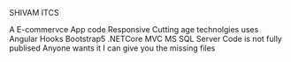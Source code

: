 SHIVAM ITCS

A E-commervce App code
Responsive Cutting age technolgies uses 
Angular
Hooks
Bootstrap5
.NETCore
MVC
MS SQL Server
Code is not fully publised 
Anyone wants it I can give you the missing files
